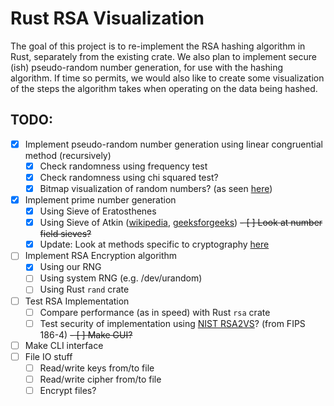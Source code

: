 # Rust RSA Visualization

The goal of this project is to re-implement the RSA hashing algorithm in Rust, separately from the existing crate. We also plan to implement secure (ish) pseudo-random number generation, for use with the hashing algorithm. If time so permits, we would also like to create some visualization of the steps the algorithm takes when operating on the data being hashed.

## TODO:
- [x] Implement pseudo-random number generation using linear congruential method (recursively)
    - [x] Check randomness using frequency test
    - [x] Check randomness using chi squared test?
    - [x] Bitmap visualization of random numbers? (as seen [here](https://www.random.org/analysis/))
- [X] Implement prime number generation
    - [x] Using Sieve of Eratosthenes
    - [x] Using Sieve of Atkin ([wikipedia](https://en.wikipedia.org/wiki/Sieve_of_Atkin), [geeksforgeeks](https://www.geeksforgeeks.org/sieve-of-atkin/))
    ~~- [ ] Look at number field sieves?~~
    - [x] Update: Look at methods specific to cryptography [here](https://en.wikipedia.org/wiki/Generation_of_primes#Large_primes)
- [ ] Implement RSA Encryption algorithm
    - [x] Using our RNG
    - [ ] Using system RNG (e.g. /dev/urandom)
    - [ ] Using Rust `rand` crate
- [ ] Test RSA Implementation
    - [ ] Compare performance (as in speed) with Rust `rsa` crate
    - [ ] Test security of implementation using [NIST RSA2VS](https://csrc.nist.gov/CSRC/media/Projects/Cryptographic-Algorithm-Validation-Program/documents/dss2/rsa2vs.pdf)? (from FIPS 186-4)
~~- [ ] Make GUI?~~
- [ ] Make CLI interface
- [ ] File IO stuff
    - [ ] Read/write keys from/to file
    - [ ] Read/write cipher from/to file
    - [ ] Encrypt files?

